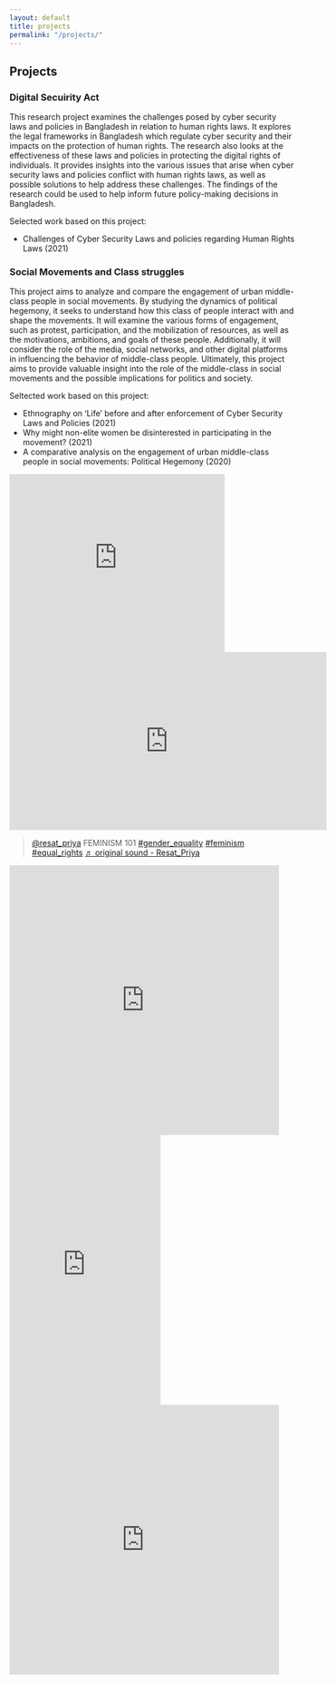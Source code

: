 ```yaml
---
layout: default
title: projects
permalink: "/projects/"
---
```


## Projects

### Digital Secuirity Act

This research project examines the challenges posed by cyber security laws and policies in Bangladesh in relation to human rights laws. It explores the legal frameworks in Bangladesh which regulate cyber security and their impacts on the protection of human rights. The research also looks at the effectiveness of these laws and policies in protecting the digital rights of individuals. It provides insights into the various issues that arise when cyber security laws and policies conflict with human rights laws, as well as possible solutions to help address these challenges. The findings of the research could be used to help inform future policy-making decisions in Bangladesh.

Selected work based on this project:

- Challenges of Cyber Security Laws and policies regarding Human Rights Laws (2021)

### Social Movements and Class struggles

This project aims to analyze and compare the engagement of urban middle-class people in social movements. By studying the dynamics of political hegemony, it seeks to understand how this class of people interact with and shape the movements. It will examine the various forms of engagement, such as protest, participation, and the mobilization of resources, as well as the motivations, ambitions, and goals of these people. Additionally, it will consider the role of the media, social networks, and other digital platforms in influencing the behavior of middle-class people. Ultimately, this project aims to provide valuable insight into the role of the middle-class in social movements and the possible implications for politics and society.

Seltected work based on this project:

- Ethnography on ‘Life’ before and after enforcement of Cyber Security Laws and Policies (2021)
- Why might non-elite women be disinterested in participating in the movement? (2021)
- A comparative analysis on the engagement of urban middle-class people in social movements: Political Hegemony (2020)

<iframe src="https://www.facebook.com/plugins/video.php?height=476&href=https%3A%2F%2Fwww.facebook.com%2FProjectNirbhik%2Fvideos%2F651351388915757%2F&show_text=false&width=476&t=0" width="380" height="314" style="border:none;overflow:hidden" scrolling="no" frameborder="0" allowfullscreen="true" allow="autoplay; clipboard-write; encrypted-media; picture-in-picture; web-share" allowFullScreen="true"></iframe>

<iframe src="https://www.facebook.com/plugins/video.php?height=314&href=https%3A%2F%2Fwww.facebook.com%2FProjectNirbhik%2Fvideos%2F349425922757433%2F&show_text=false&width=560&t=0" width="560" height="314" style="border:none;overflow:hidden" scrolling="no" frameborder="0" allowfullscreen="true" allow="autoplay; clipboard-write; encrypted-media; picture-in-picture; web-share" allowFullScreen="true"></iframe>

<blockquote class="tiktok-embed" cite="https://www.tiktok.com/@resat_priya/video/7068996889735204122" data-video-id="7068996889735204122" style="max-width: 605px;min-width: 325px;" > <section> <a target="_blank" title="@resat_priya" href="https://www.tiktok.com/@resat_priya?refer=embed">@resat_priya</a> FEMINISM 101 <a title="gender_equality" target="_blank" href="https://www.tiktok.com/tag/gender_equality?refer=embed">#gender_equality</a> <a title="feminism" target="_blank" href="https://www.tiktok.com/tag/feminism?refer=embed">#feminism</a> <a title="equal_rights" target="_blank" href="https://www.tiktok.com/tag/equal_rights?refer=embed">#equal_rights</a> <a target="_blank" title="♬ original sound - Resat_Priya" href="https://www.tiktok.com/music/original-sound-7068996939173464858?refer=embed">♬ original sound - Resat_Priya</a> </section> </blockquote> <script async src="https://www.tiktok.com/embed.js"></script>


<iframe
src="https://www.facebook.com/plugins/video.php?height=476&href=https%3A%2F%2Fwww.facebook.com%2Fanario.apri.9%2Fvideos%2F536960813850054%2F&show_text=false&width=476&t=0"
        width="476" height="476" style="border:none;overflow:hidden" scrolling="no" frameborder="0"
        allowfullscreen="true" allow="autoplay; clipboard-write; encrypted-media; picture-in-picture; web-share"
        allowFullScreen="true"></iframe>

<iframe
    src="https://www.facebook.com/plugins/video.php?height=476&href=https%3A%2F%2Fwww.facebook.com%2Fanario.apri.9%2Fvideos%2F504250997121036%2F&show_text=false&width=267&t=0"
    width="267" height="476" style="border:none;overflow:hidden" scrolling="no" frameborder="0"
    allowfullscreen="true" allow="autoplay; clipboard-write; encrypted-media; picture-in-picture; web-share"
    allowFullScreen="true"></iframe>

<iframe
    src="https://www.facebook.com/plugins/video.php?height=314&href=https%3A%2F%2Fwww.facebook.com%2Froyboxproductions%2Fvideos%2F225219102435754%2F&show_text=false&width=560&t=0"
    width="476" height="476" style="border:none;overflow:hidden" scrolling="no" frameborder="0"
    allowfullscreen="true" allow="autoplay; clipboard-write; encrypted-media; picture-in-picture; web-share"
    allowFullScreen="true"></iframe>
